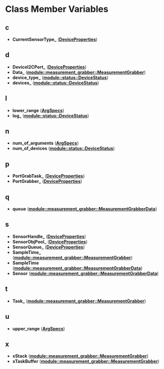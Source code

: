 
# Class Member Variables



## c

* **CurrentSensorType\_** ([**DeviceProperties**](classDeviceProperties.md))


## d

* **DeviceI2CPort\_** ([**DeviceProperties**](classDeviceProperties.md))
* **Data\_** ([**module::measurement\_grabber::MeasurementGrabber**](classmodule_1_1measurement__grabber_1_1MeasurementGrabber.md))
* **device\_type\_** ([**module::status::DeviceStatus**](classmodule_1_1status_1_1DeviceStatus.md))
* **devices\_** ([**module::status::DeviceStatus**](classmodule_1_1status_1_1DeviceStatus.md))


## l

* **lower\_range** ([**ArgSpecs**](structArgSpecs.md))
* **log\_** ([**module::status::DeviceStatus**](classmodule_1_1status_1_1DeviceStatus.md))


## n

* **num\_of\_arguments** ([**ArgSpecs**](structArgSpecs.md))
* **num\_of\_devices** ([**module::status::DeviceStatus**](classmodule_1_1status_1_1DeviceStatus.md))


## p

* **PortGrabTask\_** ([**DeviceProperties**](classDeviceProperties.md))
* **PortGrabber\_** ([**DeviceProperties**](classDeviceProperties.md))


## q

* **queue** ([**module::measurement\_grabber::MeasurementGrabberData**](structmodule_1_1measurement__grabber_1_1MeasurementGrabberData.md))


## s

* **SensorHandle\_** ([**DeviceProperties**](classDeviceProperties.md))
* **SensorObjPool\_** ([**DeviceProperties**](classDeviceProperties.md))
* **SensorQueue\_** ([**DeviceProperties**](classDeviceProperties.md))
* **SampleTime\_** ([**module::measurement\_grabber::MeasurementGrabber**](classmodule_1_1measurement__grabber_1_1MeasurementGrabber.md))
* **SampleTime** ([**module::measurement\_grabber::MeasurementGrabberData**](structmodule_1_1measurement__grabber_1_1MeasurementGrabberData.md))
* **Sensor** ([**module::measurement\_grabber::MeasurementGrabberData**](structmodule_1_1measurement__grabber_1_1MeasurementGrabberData.md))


## t

* **Task\_** ([**module::measurement\_grabber::MeasurementGrabber**](classmodule_1_1measurement__grabber_1_1MeasurementGrabber.md))


## u

* **upper\_range** ([**ArgSpecs**](structArgSpecs.md))


## x

* **xStack** ([**module::measurement\_grabber::MeasurementGrabber**](classmodule_1_1measurement__grabber_1_1MeasurementGrabber.md))
* **xTaskBuffer** ([**module::measurement\_grabber::MeasurementGrabber**](classmodule_1_1measurement__grabber_1_1MeasurementGrabber.md))




